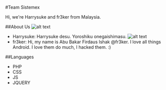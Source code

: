 #Team Sistemex

Hi, we're Harrysuke and fr3ker from Malaysia.

##About Us
![alt text](http://sirfik.com/uploads/avatar/jurikairi.jpg"Harrysuke")
- Harrysuke: Harrysuke desu. Yoroshiku onegaishimasu.
![alt text](http://sirfik.com/uploads/avatar/anonymous-128.png"fr3ker")
- fr3ker: Hi, my name is Abu Bakar Firdaus Ishak @fr3ker. I love all things Android. I love them do much, I hacked them. :)

##Languages
- PHP
- CSS
- JS
- JQUERY
